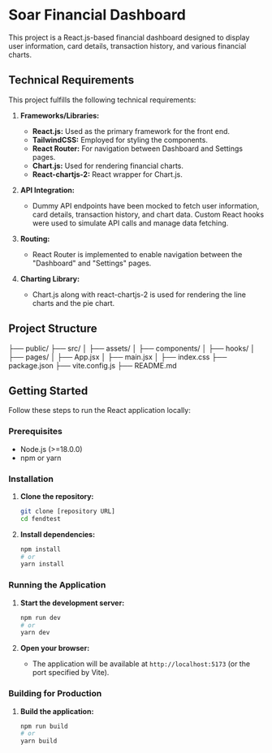 # Soar Financial Dashboard

This project is a React.js-based financial dashboard designed to display user information, card details, transaction history, and various financial charts.

## Technical Requirements

This project fulfills the following technical requirements:

1.  **Frameworks/Libraries:**
    * **React.js:** Used as the primary framework for the front end.
    * **TailwindCSS:** Employed for styling the components.
    * **React Router:** For navigation between Dashboard and Settings pages.
    * **Chart.js:** Used for rendering financial charts.
    * **React-chartjs-2:** React wrapper for Chart.js.

2.  **API Integration:**
    * Dummy API endpoints have been mocked to fetch user information, card details, transaction history, and chart data. Custom React hooks were used to simulate API calls and manage data fetching.

3.  **Routing:**
    * React Router is implemented to enable navigation between the "Dashboard" and "Settings" pages.

4.  **Charting Library:**
    * Chart.js along with react-chartjs-2 is used for rendering the line charts and the pie chart.

## Project Structure
├── public/
├── src/
│   ├── assets/
│   ├── components/
│   ├── hooks/
│   ├── pages/
│   ├── App.jsx
│   ├── main.jsx
│   ├── index.css
├── package.json
├── vite.config.js
├── README.md

## Getting Started

Follow these steps to run the React application locally:

### Prerequisites

* Node.js (>=18.0.0)
* npm or yarn

### Installation

1.  **Clone the repository:**

    ```bash
    git clone [repository URL]
    cd fendtest
    ```

2.  **Install dependencies:**

    ```bash
    npm install
    # or
    yarn install
    ```

### Running the Application

1.  **Start the development server:**

    ```bash
    npm run dev
    # or
    yarn dev
    ```

2.  **Open your browser:**

    * The application will be available at `http://localhost:5173` (or the port specified by Vite).

### Building for Production

1.  **Build the application:**

    ```bash
    npm run build
    # or
    yarn build
    ```
